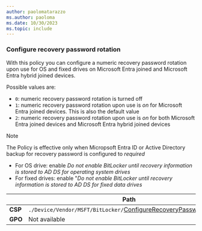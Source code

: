 ```yaml
---
author: paolomatarazzo
ms.author: paoloma
ms.date: 10/30/2023
ms.topic: include
---
```


### Configure recovery password rotation

With this policy you can configure a numeric recovery password rotation upon use for OS and fixed drives on Microsoft Entra joined and Microsoft Entra hybrid joined devices.

Possible values are:

- `0`: numeric recovery password rotation is turned off
- `1`: numeric recovery password rotation upon use is *on* for Microsoft Entra joined devices. This is also the default value
- `2`: numeric recovery password rotation upon use is *on* for both Microsoft Entra joined devices and Microsoft Entra hybrid joined devices

> [!NOTE]
> The Policy is effective only when Micropsoft Entra ID or Active Directory backup for recovery password is configured to *required*
>
> - For OS drive: enable *Do not enable BitLocker until recovery information is stored to AD DS for operating system drives*
> - For fixed drives: enable "*Do not enable BitLocker until recovery information is stored to AD DS for fixed data drives*

|  | Path |
|--|--|
| **CSP** | `./Device/Vendor/MSFT/BitLocker/`[ConfigureRecoveryPasswordRotation](/windows/client-management/mdm/bitlocker-csp#configurerecoverypasswordrotation)|
| **GPO** | Not available |
